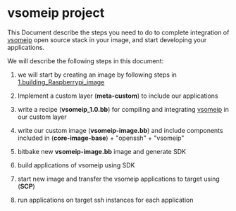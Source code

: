 # vsomeip project

This Document describe the steps you need to do to complete integration of [vsomeip](https://github.com/COVESA/vsomeip) open source stack in your image, and start developing your applications.

We will describe the following steps in this document:

1. we will start by creating an image by following steps in [1.building_Raspberrypi_image](https://github.com/ahmedhussien91/Linux-yocto-Excersises/blob/main/yocto/1.building_Raspberrypi_image/readme.md)

2. Implement a custom layer (**meta-custom**) to include our applications

3. write a recipe (**vsomeip_1.0.bb**) for compiling and integrating [vsomeip](https://github.com/COVESA/vsomeip) in our custom layer

4. write our custom image (**vsomeip-image.bb**) and include components included in (**core-image-base**) + "openssh" + "vsomeip"

5. bitbake new **vsomeip-image.bb** image and generate SDK

6. build applications of vsomeip using SDK

7. start new image and transfer the vsomeip applications to target using (**SCP**)

8. run applications on target ssh instances for each application 

   